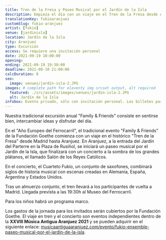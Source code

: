 ```yaml
---
title: Tren de la Fresa y Paseo Musical por el Jardín de la Isla
description: Empieza el día con un viaje en el Tren de la Fresa desde Atocha a Aranjuez. El cuarteto de saxofones FUKIO nos acompaña en diferenes momentos a lo largo de la jornada.
translationKey: fukioaranjuez
customSlug: fukio-aranjuez
artist: [fukio]
venue: [jardinisla]
location: Jardín de la Isla
city: Aranjuez
type: Excursión
access: Se requiere una invitación personal
date: 2021-09-19 10:00:00
opening:
ending: 2021-09-19 19:30:00
deadline: 2021-09-10 21:00:00
calcDuration: 8
seo:
  image: venues/jardin-isla-2.JPG
images: # complete path for eleventy img srcset output, alt required
  featured: ./src/assets/images/venues/jardin-isla-2.JPG
  alt: Jardín de la Isla
infobox: Evento privado, sólo con invitación personal. Los billetes para el viaje en tren y el concierto pueden adquirirse independientemente de nuestro evento.
---
```


Nuestra tradicional excursión anual "Family & Friends" consiste en sentirse bien, intercambiar ideas y disfrutar del día.

En el "Año Europeo del Ferrocarril", el tradicional evento "Family & Friends" de la Fundación Goethe comienza con un viaje en el histórico "Tren de la Fresa" desde Madrid hasta Aranjuez. En Aranjuez, a la entrada del Jardín del Parterre en la Plaza de Rusiñol, se iniciará un paseo musical por el Jardín de la Isla, que finalizará con un concierto a la sombra de los grandes plátanos, el llamado Salón de los Reyes Católicos.

En el concierto, el Cuarteto Fukio, un conjunto de saxofones, combinará siglos de historia musical con escenas creadas en Alemania, España, Argentina y Estados Unidos.

Tras un almuerzo conjunto, el tren llevará a los participantes de vuelta a Madrid. Llegada prevista a las 19:30h al Museo del Ferrocarril.

Para los niños habrá un programa marco.

Los gastos de la jornada para los invitados serán cubiertos por la Fundación Goethe.
El viaje en tren y el concierto son eventos independientes dentro de la **XXVIII Música Antigua Aranjuez 2021** y se pueden adquirir en el siguiente enlace: <a href="http://musicaantiguaaranjuez.com/evento/fukio-ensemble-paseo-musical-por-el-jardin-de-la-isla/" target="_blank" rel="noreferrer"> musicaantiguaaranjuez.com/evento/fukio-ensemble-paseo-musical-por-el-jardin-de-la-isla</a>.
